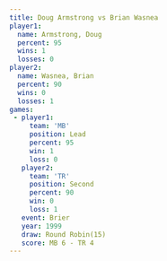 ```yaml
---
title: Doug Armstrong vs Brian Wasnea
player1:               
  name: Armstrong, Doug
  percent: 95          
  wins: 1              
  losses: 0            
player2:               
  name: Wasnea, Brian  
  percent: 90          
  wins: 0              
  losses: 1            
games:
 - player1:        
     team: 'MB'    
     position: Lead
     percent: 95   
     win: 1        
     loss: 0       
   player2:          
     team: 'TR'      
     position: Second
     percent: 90     
     win: 0          
     loss: 1         
   event: Brier         
   year: 1999           
   draw: Round Robin(15)
   score: MB 6 - TR 4   
---
```

